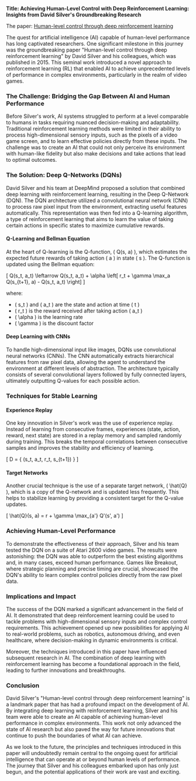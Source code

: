 **Title: Achieving Human-Level Control with Deep Reinforcement Learning: Insights from David Silver's Groundbreaking Research**

The paper: [Human-level control through deep reinforcement learning](https://daiwk.github.io/assets/dqn.pdf)

The quest for artificial intelligence (AI) capable of human-level performance has long captivated researchers. One significant milestone in this journey was the groundbreaking paper "Human-level control through deep reinforcement learning" by David Silver and his colleagues, which was published in 2015. This seminal work introduced a novel approach to reinforcement learning (RL) that enabled AI to achieve unprecedented levels of performance in complex environments, particularly in the realm of video games.

### The Challenge: Bridging the Gap Between AI and Human Performance

Before Silver's work, AI systems struggled to perform at a level comparable to humans in tasks requiring nuanced decision-making and adaptability. Traditional reinforcement learning methods were limited in their ability to process high-dimensional sensory inputs, such as the pixels of a video game screen, and to learn effective policies directly from these inputs. The challenge was to create an AI that could not only perceive its environment with human-like fidelity but also make decisions and take actions that lead to optimal outcomes.

### The Solution: Deep Q-Networks (DQNs)

David Silver and his team at DeepMind proposed a solution that combined deep learning with reinforcement learning, resulting in the Deep Q-Network (DQN). The DQN architecture utilized a convolutional neural network (CNN) to process raw pixel input from the environment, extracting useful features automatically. This representation was then fed into a Q-learning algorithm, a type of reinforcement learning that aims to learn the value of taking certain actions in specific states to maximize cumulative rewards.

#### Q-Learning and Bellman Equation

At the heart of Q-learning is the Q-function, \( Q(s, a) \), which estimates the expected future rewards of taking action \( a \) in state \( s \). The Q-function is updated using the Bellman equation:

\[ Q(s_t, a_t) \leftarrow Q(s_t, a_t) + \alpha \left[ r_t + \gamma \max_a Q(s_{t+1}, a) - Q(s_t, a_t) \right] \]

where:
- \( s_t \) and \( a_t \) are the state and action at time \( t \)
- \( r_t \) is the reward received after taking action \( a_t \)
- \( \alpha \) is the learning rate
- \( \gamma \) is the discount factor

#### Deep Learning with CNNs

To handle high-dimensional input like images, DQNs use convolutional neural networks (CNNs). The CNN automatically extracts hierarchical features from raw pixel data, allowing the agent to understand the environment at different levels of abstraction. The architecture typically consists of several convolutional layers followed by fully connected layers, ultimately outputting Q-values for each possible action.

### Techniques for Stable Learning

#### Experience Replay

One key innovation in Silver's work was the use of experience replay. Instead of learning from consecutive frames, experiences (state, action, reward, next state) are stored in a replay memory and sampled randomly during training. This breaks the temporal correlations between consecutive samples and improves the stability and efficiency of learning.

\[ D = \{ (s_t, a_t, r_t, s_{t+1}) \} \]

#### Target Networks

Another crucial technique is the use of a separate target network, \( \hat{Q} \), which is a copy of the Q-network and is updated less frequently. This helps to stabilize learning by providing a consistent target for the Q-value updates.

\[ \hat{Q}(s, a) = r + \gamma \max_{a'} Q'(s', a') \]

### Achieving Human-Level Performance

To demonstrate the effectiveness of their approach, Silver and his team tested the DQN on a suite of Atari 2600 video games. The results were astonishing: the DQN was able to outperform the best existing algorithms and, in many cases, exceed human performance. Games like Breakout, where strategic planning and precise timing are crucial, showcased the DQN's ability to learn complex control policies directly from the raw pixel data.

### Implications and Impact

The success of the DQN marked a significant advancement in the field of AI. It demonstrated that deep reinforcement learning could be used to tackle problems with high-dimensional sensory inputs and complex control requirements. This achievement opened up new possibilities for applying AI to real-world problems, such as robotics, autonomous driving, and even healthcare, where decision-making in dynamic environments is critical.

Moreover, the techniques introduced in this paper have influenced subsequent research in AI. The combination of deep learning with reinforcement learning has become a foundational approach in the field, leading to further innovations and breakthroughs.

### Conclusion

David Silver's "Human-level control through deep reinforcement learning" is a landmark paper that has had a profound impact on the development of AI. By integrating deep learning with reinforcement learning, Silver and his team were able to create an AI capable of achieving human-level performance in complex environments. This work not only advanced the state of AI research but also paved the way for future innovations that continue to push the boundaries of what AI can achieve.

As we look to the future, the principles and techniques introduced in this paper will undoubtedly remain central to the ongoing quest for artificial intelligence that can operate at or beyond human levels of performance. The journey that Silver and his colleagues embarked upon has only just begun, and the potential applications of their work are vast and exciting.

